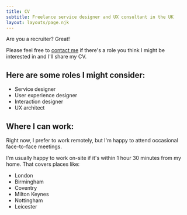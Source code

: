 ```yaml
---
title: CV
subtitle: Freelance service designer and UX consultant in the UK
layout: layouts/page.njk
---
```


Are you a recruiter? Great!

Please feel free to <a href="contact">contact me</a> if there's a role you think I might be interested in and I'll share my CV.

<h2 class="h4">
	Here are some roles I might consider:
</h2>

- Service designer
- User experience designer
- Interaction designer
- UX architect

<h2 class="h4">
	Where I can work:
</h2>

Right now, I prefer to work remotely, but I'm happy to attend occasional face-to-face meetings.

I'm usually happy to work on-site if it's within 1 hour 30 minutes from my home. That covers places like:
- London
- Birmingham
- Coventry
- Milton Keynes
- Nottingham
- Leicester
